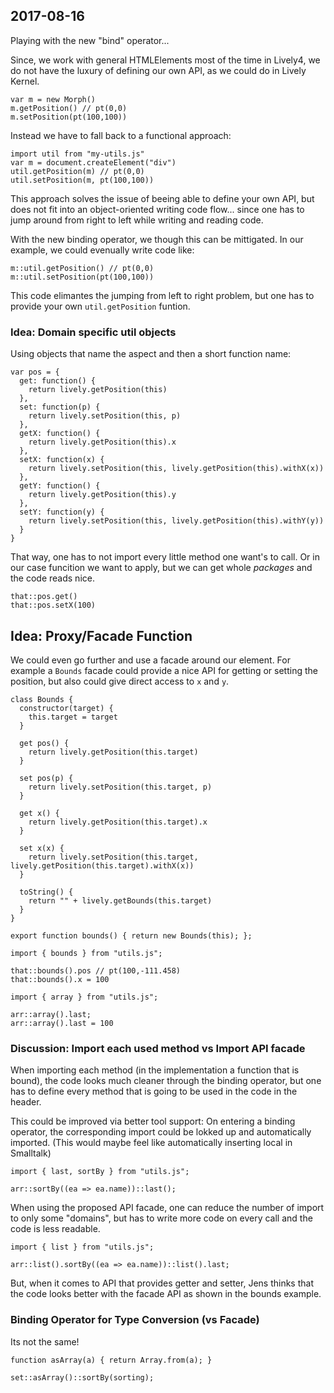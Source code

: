 ## 2017-08-16

Playing with the new "bind" operator...

Since, we work with general HTMLElements most of the time in Lively4,
we do not have the luxury of defining our own API, as we could do in Lively Kernel.

```
var m = new Morph()
m.getPosition() // pt(0,0)
m.setPosition(pt(100,100))
```

Instead we have to fall back to a functional approach:

```
import util from "my-utils.js"
var m = document.createElement("div")
util.getPosition(m) // pt(0,0)
util.setPosition(m, pt(100,100))
```

This approach solves the issue of beeing able to define your own API, but does not fit into an object-oriented writing code flow... since one has to jump around from right to left while writing and reading code. 

With the new binding operator, we though this can be mittigated. In our example, we could evenually write code like:

```
m::util.getPosition() // pt(0,0)
m::util.setPosition(pt(100,100))
```

This code elimantes the jumping from left to right problem, but one has to provide your own `util.getPosition` funtion. 

### Idea: Domain specific util objects

Using objects that name the aspect and then a short function name:

```
var pos = {
  get: function() {
    return lively.getPosition(this)
  },
  set: function(p) {
    return lively.setPosition(this, p)
  },
  getX: function() {
    return lively.getPosition(this).x
  },
  setX: function(x) {
    return lively.setPosition(this, lively.getPosition(this).withX(x))
  },
  getY: function() {
    return lively.getPosition(this).y
  },
  setY: function(y) {
    return lively.setPosition(this, lively.getPosition(this).withY(y))
  }
}
```

That way, one has to not import every little method one want's to call. Or in our case funcition we want to apply, but we can get whole *packages* and the code reads nice. 

```
that::pos.get()
that::pos.setX(100)
```

## Idea: Proxy/Facade Function

We could even go further and use a facade around our element. For example a `Bounds` facade could provide a nice API for getting or setting the position, but also could give direct access to `x` and `y`. 


```JS
class Bounds {
  constructor(target) {
    this.target = target
  }

  get pos() {
    return lively.getPosition(this.target)
  }

  set pos(p) {
    return lively.setPosition(this.target, p)
  }
  
  get x() {
    return lively.getPosition(this.target).x
  }

  set x(x) {
    return lively.setPosition(this.target, lively.getPosition(this.target).withX(x))
  }
  
  toString() {
    return "" + lively.getBounds(this.target)
  }
}

export function bounds() { return new Bounds(this); };
```

```JS
import { bounds } from "utils.js";

that::bounds().pos // pt(100,-111.458)
that::bounds().x = 100
```

```JS
import { array } from "utils.js";

arr::array().last;
arr::array().last = 100
```

### Discussion: Import each used method vs Import API facade

When importing each method (in the implementation a function that is bound), the code looks much cleaner through the binding operator, but one has to define every method that is going to be used in the code in the header.

This could be improved via better tool support: On entering a binding operator, the corresponding import could be lokked up and automatically imported. (This would maybe feel like automatically inserting local in Smalltalk)

```JS
import { last, sortBy } from "utils.js";

arr::sortBy((ea => ea.name))::last();
```

When using the proposed API facade, one can reduce the number of import to only some "domains", but has to write more code on every call and the code is less readable. 

```JS
import { list } from "utils.js";

arr::list().sortBy((ea => ea.name))::list().last;
```

But, when it comes to API that provides getter and setter, Jens thinks that the code looks better with the facade API as shown in the bounds example.

### Binding Operator for Type Conversion (vs Facade)

Its not the same!

```JS
function asArray(a) { return Array.from(a); }

set::asArray()::sortBy(sorting);
```

